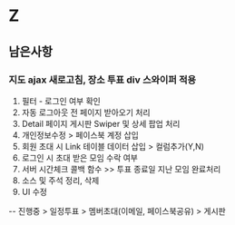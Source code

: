 # Z
## 남은사항
### 지도 ajax 새로고침, 장소 투표 div 스와이퍼 적용

1. 필터 - 로그인 여부 확인
2. 자동 로그아웃 전 페이지 받아오기 처리
3. Detail 페이지 게시판 Swiper 및 상세 팝업 처리
4. 개인정보수정 > 페이스북 계정 삽입
5. 회원 초대 시 Link 테이블 데이터 삽입 > 컬럼추가(Y,N) 
6. 로그인 시 초대 받은 모임 수락 여부
7. 서버 시간체크 콜백 함수 >> 투표 종료일 지난 모임 완료처리
8. 소스 및 주석 정리, 삭제
9. UI 수정

-- 진행중 > 일정투표
          > 멤버초대(이메일, 페이스북공유)
          > 게시판